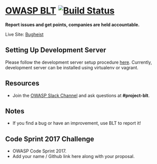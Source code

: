 # [OWASP BLT](https://www.bugheist.com) [![Build Status](https://travis-ci.org/OWASP/BLT.svg?branch=master)](https://travis-ci.org/OWASP/BLT)

**Report issues and get points, companies are held accountable.**

Live Site: [Bugheist](http://bugheist.com/)

## Setting Up Development Server

Please follow the development server setup procedure [here](https://github.com/OWASP/BLT/wiki/Setting-up-the-development-server). Currently, development server can be installed using virtualenv or vagrant.

## Resources

- Join the [OWASP Slack Channel](https://owasp.herokuapp.com/) and ask questions at **#project-blt**.

## Notes

- If you find a bug or have an improvement, use BLT to report it!

## Code Sprint 2017 Challenge

- OWASP Code Sprint 2017.
- Add your name / Github link here along with your proposal.

